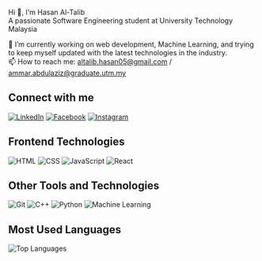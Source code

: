 Hi 👋, I'm Hasan Al-Talib  
A passionate Software Engineering student at University Technology Malaysia

🔭 I’m currently working on web development, Machine Learning, and trying to keep myself updated with the latest technologies in the industry.  
📫 How to reach me: altalib.hasan05@gmail.com / ammar.abdulaziz@graduate.utm.my 

## Connect with me

[![LinkedIn](https://img.shields.io/badge/LinkedIn-Connect-blue?logo=linkedin)](https://www.linkedin.com/in/hasan-al-talib-6095b3323/)
[![Facebook](https://img.shields.io/badge/Facebook-Connect-blue?logo=facebook)](https://www.facebook.com/hasan.ammar.52/)
[![Instagram](https://img.shields.io/badge/Instagram-Connect-blue?logo=instagram)](https://www.instagram.com/hasanammar05/?hl=en)

## Frontend Technologies

![HTML](https://img.shields.io/badge/-HTML-E34F26?logo=html5&logoColor=white)
![CSS](https://img.shields.io/badge/-CSS-1572B6?logo=css3&logoColor=white)
![JavaScript](https://img.shields.io/badge/-JavaScript-F7DF1E?logo=javascript&logoColor=black)
![React](https://img.shields.io/badge/-React-61DAFB?logo=react&logoColor=black)

## Other Tools and Technologies

![Git](https://img.shields.io/badge/-Git-F05032?logo=git&logoColor=white)
![C++](https://img.shields.io/badge/-C%2B%2B-00599C?logo=cplusplus&logoColor=white)
![Python](https://img.shields.io/badge/-Python-3776AB?logo=python&logoColor=white)
![Machine Learning](https://img.shields.io/badge/-Machine%20Learning-FF6F00?logo=google&logoColor=white)

## Most Used Languages

![Top Languages](https://github-readme-stats.vercel.app/api/top-langs/?username=YOUR_GITHUB_USERNAME&layout=compact&theme=dark)

<!-- You can replace YOUR_GITHUB_USERNAME with your actual GitHub username to display your most used languages. -->